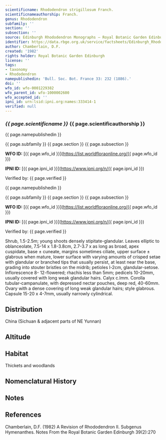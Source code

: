 ```yaml
---
scientificname: Rhododendron strigillosum Franch.
scientificnameauthorship: Franch.
genus: Rhododendron
subfamily: ''
section: ''
subsection: ''
source: Edinburgh Rhododendron Monographs – Royal Botanic Garden Edinburgh
identifier: https://data.rbge.org.uk/service/factsheets/Edinburgh_Rhododendron_Monographs.xhtml
author: Chamberlain, D.F.
created: '1982'
rights holder: Royal Botanic Garden Edinburgh
license: ''
tags:
- taxonomy
- Rhododendron
namepublishedin: 'Bull. Soc. Bot. France 33: 232 (1886).'
doi: ''
wfo_id: wfo-0001229382
wfo_parent_id: wfo-1000002600
wfo_accepted_id: ''
ipni_id: urn:lsid:ipni.org:names:333414-1
verified: null
---
```

### _{{ page.scientificname }}_ {{ page.scientificauthorship }}
 {{ page.namepublishedin }}

{{ page.subfamily }} {{ page.section }} {{ page.subsection }}

**WFO ID:** [{{ page.wfo_id }}](https://list.worldfloraonline.org/{{ page.wfo_id }})

**IPNI ID:** [{{ page.ipni_id }}](https://www.ipni.org/n/{{ page.ipni_id }})

Verified by: {{ page.verified }}

 {{ page.namepublishedin }}

{{ page.subfamily }} {{ page.section }} {{ page.subsection }}

**WFO ID:** [{{ page.wfo_id }}](https://list.worldfloraonline.org/{{ page.wfo_id }})

**IPNI ID:** [{{ page.ipni_id }}](https://www.ipni.org/n/{{ page.ipni_id }})

Verified by: {{ page.verified }}



Shrub, 1.5-2.5m; young shoots densely stipitate-glandular. Leaves elliptic to oblanceolate, 7.5-14 x 1.8-3.8cm, 2.7-3.7 x as long as broad, apex cuspidate, base ± cuneate, margins sometimes ciliate, upper surface ± glabrous when mature, lower surface with varying amounts of crisped setae with glandular or branched tips that usually persist, at least near the base, grading into stouter bristles on the midrib; petioles l-2cm, glandular-setose. Inflorescence 8- 12-flowered; rhachis less than 5mm; pedicels 10-20mm, usually covered with long weak glandular hairs. Calyx c.lmm. Corolla tubular-campanulate, with depressed nectar pouches, deep red, 40-60mm. Ovary with a dense covering of long weak glandular hairs; style glabrous. Capsule 15-20 x 4-7mm, usually narrowly cylindrical.

## Distribution
China (Sichuan & adjacent parts of NE Yunnan)

## Altitude


## Habitat
Thickets and woodlands

## Nomenclatural History

                       
## Notes


## References

Chamberlain, D.F. (1982) A Revision of Rhododendron II. Subgenus Hymenanthes. Notes From the Royal Botanic Garden Edinburgh 39(2):270

